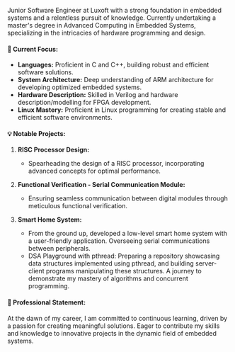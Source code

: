 Junior Software Engineer at Luxoft with a strong foundation in embedded systems and a relentless pursuit of knowledge. Currently undertaking a master's degree in Advanced Computing in Embedded Systems, specializing in the intricacies of hardware programming and design.

#### 🚀 Current Focus:

- **Languages:** Proficient in C and C++, building robust and efficient software solutions.
- **System Architecture:** Deep understanding of ARM architecture for developing optimized embedded systems.
- **Hardware Description:** Skilled in Verilog and hardware description/modelling for FPGA development.
- **Linux Mastery:** Proficient in Linux programming for creating stable and efficient software environments.

#### 💡 Notable Projects:

1. **RISC Processor Design:**
   - Spearheading the design of a RISC processor, incorporating advanced concepts for optimal performance.

2. **Functional Verification - Serial Communication Module:**
   - Ensuring seamless communication between digital modules through meticulous functional verification.

3. **Smart Home System:**
   - From the ground up, developed a low-level smart home system with a user-friendly application. Overseeing serial communications between peripherals.
   - DSA Playground with pthread: Preparing a repository showcasing data structures implemented using pthread, and building server-client programs manipulating these structures. A journey to demonstrate my mastery of algorithms and concurrent programming.

#### 🌟 Professional Statement:

At the dawn of my career, I am committed to continuous learning, driven by a passion for creating meaningful solutions. Eager to contribute my skills and knowledge to innovative projects in the dynamic field of embedded systems.

